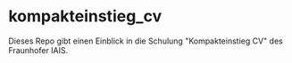 # kompakteinstieg_cv
Dieses Repo gibt einen Einblick in die Schulung "Kompakteinstieg CV" des Fraunhofer IAIS.
